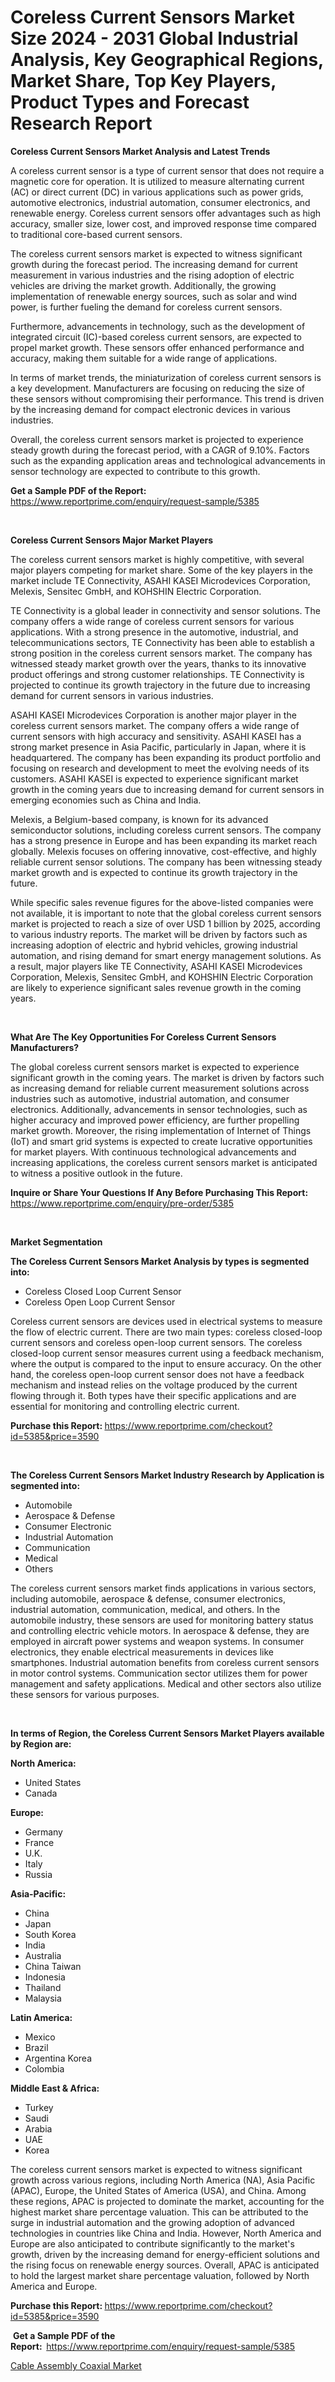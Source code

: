 <p><h1>Coreless Current Sensors Market Size 2024 - 2031 Global Industrial Analysis, Key Geographical Regions, Market Share, Top Key Players, Product Types and Forecast Research Report</h1></p><p><strong>Coreless Current Sensors Market Analysis and Latest Trends</strong></p>
<p><p>A coreless current sensor is a type of current sensor that does not require a magnetic core for operation. It is utilized to measure alternating current (AC) or direct current (DC) in various applications such as power grids, automotive electronics, industrial automation, consumer electronics, and renewable energy. Coreless current sensors offer advantages such as high accuracy, smaller size, lower cost, and improved response time compared to traditional core-based current sensors.</p><p>The coreless current sensors market is expected to witness significant growth during the forecast period. The increasing demand for current measurement in various industries and the rising adoption of electric vehicles are driving the market growth. Additionally, the growing implementation of renewable energy sources, such as solar and wind power, is further fueling the demand for coreless current sensors.</p><p>Furthermore, advancements in technology, such as the development of integrated circuit (IC)-based coreless current sensors, are expected to propel market growth. These sensors offer enhanced performance and accuracy, making them suitable for a wide range of applications.</p><p>In terms of market trends, the miniaturization of coreless current sensors is a key development. Manufacturers are focusing on reducing the size of these sensors without compromising their performance. This trend is driven by the increasing demand for compact electronic devices in various industries.</p><p>Overall, the coreless current sensors market is projected to experience steady growth during the forecast period, with a CAGR of 9.10%. Factors such as the expanding application areas and technological advancements in sensor technology are expected to contribute to this growth.</p></p>
<p><strong>Get a Sample PDF of the Report:&nbsp;</strong> <a href="https://www.reportprime.com/enquiry/request-sample/5385">https://www.reportprime.com/enquiry/request-sample/5385</a></p>
<p>&nbsp;</p>
<p><strong>Coreless Current Sensors Major Market Players</strong></p>
<p><p>The coreless current sensors market is highly competitive, with several major players competing for market share. Some of the key players in the market include TE Connectivity, ASAHI KASEI Microdevices Corporation, Melexis, Sensitec GmbH, and KOHSHIN Electric Corporation.</p><p>TE Connectivity is a global leader in connectivity and sensor solutions. The company offers a wide range of coreless current sensors for various applications. With a strong presence in the automotive, industrial, and telecommunications sectors, TE Connectivity has been able to establish a strong position in the coreless current sensors market. The company has witnessed steady market growth over the years, thanks to its innovative product offerings and strong customer relationships. TE Connectivity is projected to continue its growth trajectory in the future due to increasing demand for current sensors in various industries.</p><p>ASAHI KASEI Microdevices Corporation is another major player in the coreless current sensors market. The company offers a wide range of current sensors with high accuracy and sensitivity. ASAHI KASEI has a strong market presence in Asia Pacific, particularly in Japan, where it is headquartered. The company has been expanding its product portfolio and focusing on research and development to meet the evolving needs of its customers. ASAHI KASEI is expected to experience significant market growth in the coming years due to increasing demand for current sensors in emerging economies such as China and India.</p><p>Melexis, a Belgium-based company, is known for its advanced semiconductor solutions, including coreless current sensors. The company has a strong presence in Europe and has been expanding its market reach globally. Melexis focuses on offering innovative, cost-effective, and highly reliable current sensor solutions. The company has been witnessing steady market growth and is expected to continue its growth trajectory in the future.</p><p>While specific sales revenue figures for the above-listed companies were not available, it is important to note that the global coreless current sensors market is projected to reach a size of over USD 1 billion by 2025, according to various industry reports. The market will be driven by factors such as increasing adoption of electric and hybrid vehicles, growing industrial automation, and rising demand for smart energy management solutions. As a result, major players like TE Connectivity, ASAHI KASEI Microdevices Corporation, Melexis, Sensitec GmbH, and KOHSHIN Electric Corporation are likely to experience significant sales revenue growth in the coming years.</p></p>
<p>&nbsp;</p>
<p><strong>What Are The Key Opportunities For Coreless Current Sensors Manufacturers?</strong></p>
<p><p>The global coreless current sensors market is expected to experience significant growth in the coming years. The market is driven by factors such as increasing demand for reliable current measurement solutions across industries such as automotive, industrial automation, and consumer electronics. Additionally, advancements in sensor technologies, such as higher accuracy and improved power efficiency, are further propelling market growth. Moreover, the rising implementation of Internet of Things (IoT) and smart grid systems is expected to create lucrative opportunities for market players. With continuous technological advancements and increasing applications, the coreless current sensors market is anticipated to witness a positive outlook in the future.</p></p>
<p><strong>Inquire or Share Your Questions If Any Before Purchasing This Report:</strong> <a href="https://www.reportprime.com/enquiry/pre-order/5385">https://www.reportprime.com/enquiry/pre-order/5385</a></p>
<p>&nbsp;</p>
<p><strong>Market Segmentation</strong></p>
<p><strong>The Coreless Current Sensors Market Analysis by types is segmented into:</strong></p>
<p><ul><li>Coreless Closed Loop Current Sensor</li><li>Coreless Open Loop Current Sensor</li></ul></p>
<p><p>Coreless current sensors are devices used in electrical systems to measure the flow of electric current. There are two main types: coreless closed-loop current sensors and coreless open-loop current sensors. The coreless closed-loop current sensor measures current using a feedback mechanism, where the output is compared to the input to ensure accuracy. On the other hand, the coreless open-loop current sensor does not have a feedback mechanism and instead relies on the voltage produced by the current flowing through it. Both types have their specific applications and are essential for monitoring and controlling electric current.</p></p>
<p><strong>Purchase this Report:&nbsp;</strong><a href="https://www.reportprime.com/checkout?id=5385&price=3590">https://www.reportprime.com/checkout?id=5385&price=3590</a></p>
<p>&nbsp;</p>
<p><strong>The Coreless Current Sensors Market Industry Research by Application is segmented into:</strong></p>
<p><ul><li>Automobile</li><li>Aerospace & Defense</li><li>Consumer Electronic</li><li>Industrial Automation</li><li>Communication</li><li>Medical</li><li>Others</li></ul></p>
<p><p>The coreless current sensors market finds applications in various sectors, including automobile, aerospace & defense, consumer electronics, industrial automation, communication, medical, and others. In the automobile industry, these sensors are used for monitoring battery status and controlling electric vehicle motors. In aerospace & defense, they are employed in aircraft power systems and weapon systems. In consumer electronics, they enable electrical measurements in devices like smartphones. Industrial automation benefits from coreless current sensors in motor control systems. Communication sector utilizes them for power management and safety applications. Medical and other sectors also utilize these sensors for various purposes.</p></p>
<p>&nbsp;</p>
<p><strong>In terms of Region, the Coreless Current Sensors Market Players available by Region are:</strong></p>
<p>
    <p> <strong> North America: </strong>
        <ul>
            <li>United States</li>
            <li>Canada</li>
        </ul>
        </p> 
    <p> <strong> Europe: </strong>
        <ul>
            <li>Germany</li>
            <li>France</li>
            <li>U.K.</li>
            <li>Italy</li>
            <li>Russia</li>
        </ul>
        </p> 
    <p> <strong> Asia-Pacific: </strong>
        <ul>
            <li>China</li>
            <li>Japan</li>
            <li>South Korea</li>
            <li>India</li>
            <li>Australia</li>
            <li>China Taiwan</li>
            <li>Indonesia</li>
            <li>Thailand</li>
            <li>Malaysia</li>
        </ul>
        </p> 
    <p> <strong> Latin America: </strong>
        <ul>
            <li>Mexico</li>
            <li>Brazil</li>
            <li>Argentina Korea</li>
            <li>Colombia</li>
        </ul>
        </p> 
    <p> <strong> Middle East & Africa: </strong>
        <ul>
            <li>Turkey</li>
            <li>Saudi</li>
            <li>Arabia</li>
            <li>UAE</li>
            <li>Korea</li>
        </ul>
    </p>
    </p>
<p><p>The coreless current sensors market is expected to witness significant growth across various regions, including North America (NA), Asia Pacific (APAC), Europe, the United States of America (USA), and China. Among these regions, APAC is projected to dominate the market, accounting for the highest market share percentage valuation. This can be attributed to the surge in industrial automation and the growing adoption of advanced technologies in countries like China and India. However, North America and Europe are also anticipated to contribute significantly to the market's growth, driven by the increasing demand for energy-efficient solutions and the rising focus on renewable energy sources.  Overall, APAC is anticipated to hold the largest market share percentage valuation, followed by North America and Europe.</p></p>
<p><strong>Purchase this Report: </strong><a href="https://www.reportprime.com/checkout?id=5385&price=3590">https://www.reportprime.com/checkout?id=5385&price=3590</a></p>
<p>&nbsp;<strong>Get a Sample PDF of the Report:&nbsp;&nbsp;</strong><a href="https://www.reportprime.com/enquiry/request-sample/5385">https://www.reportprime.com/enquiry/request-sample/5385</a></p>
<p><strong></strong></p>
<p><p><a href="https://github.com/ChiragRp1/Market-Research-Report-List-2/blob/main/cable-assembly-coaxial-market.md">Cable Assembly Coaxial Market</a></p></p>